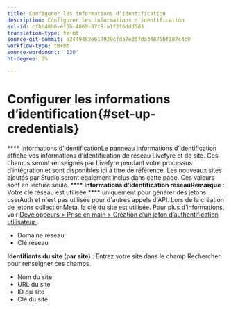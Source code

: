 ```yaml
---
title: Configurer les informations d'identification
description: Configurer les informations d'identification
exl-id: cfbb40b6-e13b-4869-87f9-a1f2f6ddd5d3
translation-type: tm+mt
source-git-commit: a2449482e617939cfda7e367da34875bf187c4c9
workflow-type: tm+mt
source-wordcount: '130'
ht-degree: 3%

---
```


# Configurer les informations d’identification{#set-up-credentials}

**** Informations d’identificationLe panneau Informations d’identification affiche vos informations d’identification de réseau Livefyre et de site. Ces champs seront renseignés par Livefyre pendant votre processus d’intégration et sont disponibles ici à titre de référence. Les nouveaux sites ajoutés par Studio seront également inclus dans cette page. Ces valeurs sont en lecture seule.
**** **Informations d&#39;identification réseauRemarque :** Votre clé réseau est utilisée  **** uniquement pour générer des jetons userAuth et n&#39;est pas utilisée pour d&#39;autres appels d&#39;API. Lors de la création de jetons collectionMeta, la clé du site est utilisée. Pour plus d’informations, voir [Développeurs > Prise en main > Création d’un jeton d’authentification utilisateur ](https://answers.livefyre.com/developers/getting-started/tokens/auth/).

* Domaine réseau
* Clé réseau

**Identifiants du site (par site)** : Entrez votre site dans le champ Rechercher pour renseigner ces champs.

* Nom du site
* URL du site
* ID du site
* Clé du site
